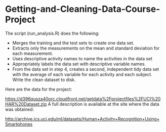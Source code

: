 # Getting-and-Cleaning-Data-Course-Project

The script (run_analysis.R) does the following:

- Merges the training and the test sets to create one data set.
- Extracts only the measurements on the mean and standard deviation for each measurement.
- Uses descriptive activity names to name the activities in the data set
- Appropriately labels the data set with descriptive variable names. 
- From the data set in step 4, creates a second, independent tidy data set with the average of each variable for each activity and each subject. Write the clean dataset to disk.

Here are the data for the project:

https://d396qusza40orc.cloudfront.net/getdata%2Fprojectfiles%2FUCI%20HAR%20Dataset.zip
 A full description is available at the site where the data was obtained:

http://archive.ics.uci.edu/ml/datasets/Human+Activity+Recognition+Using+Smartphones


